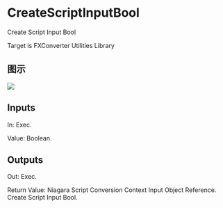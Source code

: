 # CreateScriptInputBool

Create Script Input Bool

Target is FXConverter Utilities Library

## 图示

![]($-20221218-19012150.png)

## Inputs

In: Exec.

Value: Boolean.  

## Outputs

Out: Exec.

Return Value: Niagara Script Conversion Context Input Object Reference. Create Script Input Bool.

